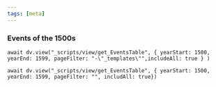 ```yaml
---
tags: [meta]
---
```


### Events of the 1500s

```dataviewjs
await dv.view("_scripts/view/get_EventsTable", { yearStart: 1500, yearEnd: 1599, pageFilter: "-\"_templates\"",includeAll: true } )
```
```dataviewjs
await dv.view("_scripts/view/get_EventsTable", { yearStart: 1500, yearEnd: 1599, pageFilter: "", includAll: true})
```